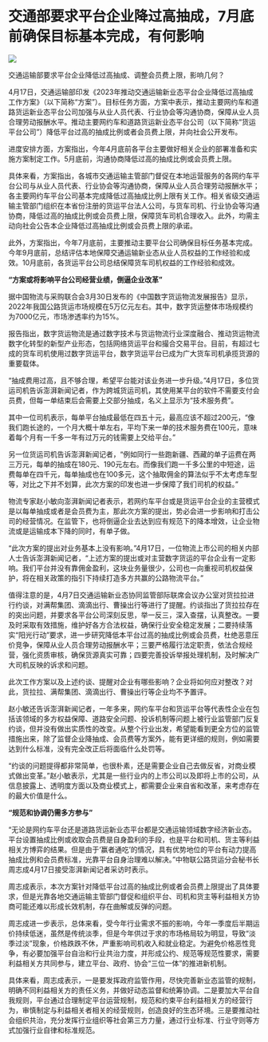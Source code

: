 # 交通部要求平台企业降过高抽成，7月底前确保目标基本完成，有何影响

![](https://inews.gtimg.com/om_bt/OnwfPrs8Ldc7z2_YdPCoZkQGcTag8PJlyRZkJxdZQtWFIAA/1000)

交通运输部要求平台企业降低过高抽成、调整会员费上限，影响几何？

4月17日，交通运输部印发《2023年推动交通运输新业态平台企业降低过高抽成工作方案》（以下简称“方案”）。目标任务方面，方案中表示，推动主要网约车和道路货运新业态平台公司加强与从业人员代表、行业协会等沟通协商，保障从业人员合理劳动报酬水平。推动主要网约车和道路货运新业态平台公司（以下简称“货运平台公司”）降低平台过高的抽成比例或者会员费上限，并向社会公开发布。

进度安排方面，方案指出，今年4月底前各平台主要做好相关企业的部署准备和实施方案制定工作。5月底前，沟通协商降低过高的抽成比例或会员费上限。

具体来看，方案指出，各城市交通运输主管部门督促在本地运营服务的各网约车平台公司与从业人员代表、行业协会等沟通协商，保障从业人员合理劳动报酬水平；各主要网约车平台公司基本完成降低过高抽成比例上限有关工作。相关省级交通运输主管部门组织在本省份注册的货运平台法人公司，与货车司机、行业协会等沟通协商，降低过高的抽成比例或会员费上限，保障货车司机合理收入。此外，均需主动向社会公告本企业降低过高抽成比例或会员费上限的承诺。

此外，方案指出，今年7月底前，主要推动主要平台公司确保目标任务基本完成。今年9月底前，总结评估本地保障交通运输新业态从业人员权益的工作经验和成效。10月底前，各货运平台公司总结保障货车司机权益的工作经验和成效。

**“方案或将影响平台公司经营业绩，倒逼企业改革”**

据中国物流与采购联合会3月30日发布的《中国数字货运物流发展报告》显示，2022年我国公路货运市场规模在5万亿元左右。其中，数字货运整体市场规模约为7000亿元，市场渗透率约为15%。

报告指出，数字货运物流是通过数字技术与货运物流行业深度融合、推动货运物流数字化转型的新型产业形态，包括网络货运平台和撮合交易平台。目前，有超过七成的货车司机使用过数字货运平台，数字货运平台已成为广大货车司机承揽货源的重要载体。

“抽成费用过高，且不够合理，希望平台能对该业务进一步升级。”4月17日，多位货运司机告诉澎湃新闻记者，作为跨城货运司机，其使用某平台的软件不需要支付会员费，但每一单结束后会需要上交部分抽成，名义上显示为“技术服务费”。

其中一位司机表示，每单平台抽成最低在四五十元，最高应该不超过200元，“像我们跑长途的，一个月大概十单左右，平均下来一单的技术服务费在100元，意味着每个月有一千多一年有过万元的钱需要上交给平台。”

另一位货运司机告诉澎湃新闻记者，“例如同行一些跑新疆、西藏的单子运费在两三万元，每单的抽成在180元、190元左右。而像我们跑一千多公里的中短途，运费每单在四千元，每单抽成也在100多元，这个抽取佣金的算法似乎不太考虑车型等，对比之下并不划算，此次方案的印发也进一步保障了我们司机的权益。”

物流专家赵小敏向澎湃新闻记者表示，若网约车平台或是货运平台企业的主营模式是以每单抽成或者是会员费为主，那此次方案的提出，势必会进一步影响和打击公司的经营情况。在监管下，也将倒逼企业去达到应有规范下的降本增效，让企业物流或是运输成本下降的同时，有单子做。

“此次方案的提出对业务基本上没有影响。”4月17日，一位物流上市公司的相关内部人士告诉澎湃新闻记者，“上述方案的提出或对主营数字货运的平台企业有一定影响。我们平台并没有靠佣金盈利，这块业务量很少，公司也一向重视司机权益保护，将在相关政策的指引下持续打造多方共赢的公路物流平台。”

值得注意的是，4月7日交通运输新业态协同监管部际联席会议办公室对货拉拉进行约谈，对满帮集团、滴滴出行、曹操出行等进行了提醒。约谈指出了货拉拉存在的突出问题，并要求各平台公司深刻反思，举一反三，深入查摆，认真整改。一要及时采取有效措施，维护好各方合法权益，确保行业安全稳定发展；二要持续落实“阳光行动”要求，进一步研究降低本平台过高的抽成比例或会员费，杜绝恶意压价竞争，保障从业人员合理劳动报酬水平；三要严格履行法定职责，依法合规经营，强化资质审核，确保货源真实可靠；四要完善投诉举报处理机制，及时解决广大司机反映的诉求和问题。

此次工作方案以及上述约谈、提醒对企业有哪些影响？企业将如何应对整改？对此，货拉拉、满帮集团、滴滴出行、曹操出行等企业均不予置评。

赵小敏还告诉澎湃新闻记者，一年多来，网约车平台和货运平台等代表性企业在包括该领域的多方权益保障、道路安全问题、投诉机制等问题上被行业监管部门反复约谈，但并没有做出实质性的改变。从整个行业出发，希望能看到更全方位的监管措施出来，除了监督企业降抽成、会员费等方案外，能有更详细的规则，例如需要达到什么标准，没有完全改正后将面临什么处罚等。

“约谈的问题提得都非常简单，也很朴素，还是需要企业自己去做反省，对商业模式做出变革。”赵小敏表示，尤其是一些行业内的上市公司以及即将上市的公司，从信息披露上、透明度方面以及商业模式上，都需要企业来自省和改革，来考虑存在的最大价值是什么。

**“规范和协调仍需多方参与”**

“无论是网约车平台还是道路货运新业态平台都是交通运输领域数字经济新业态。平台设置抽成比例或收取会员费是自身盈利的手段，也是平台和司机、货主等利益相关方博弈的结果。但是由于‘赢者通吃’的情况，具有优势地位的平台有动力提高抽成比例和会员费标准，光靠平台自身治理难以解决。”中物联公路货运分会秘书长周志成4月17日接受澎湃新闻记者采访时表示。

周志成表示，本次方案针对降低平台过高的抽成比例或者会员费上限提出了具体要求，但是光靠各地交通运输主管部门督促和组织平台、司机和货主等利益相关方协商可能还难以形成长效机制，存在曲解或反弹的问题。

周志成进一步表示，总体来看，受今年行业需求不振的影响，今年一季度后半期运价持续低迷，虽然是传统淡季，但是今年供过于求的市场格局较为明显，导致“淡季过淡”现象，价格跌跌不休，严重影响司机收入和就业稳定。为避免价格恶性竞争，有必要加强平台自治和行业共治力度，并形成公约、规范等规范性要求，需要利益相关方共同参与，建立平台、政府、协会“三位一体”的推进新机制。

具体来看，周志成表示，一是要发挥政府监管作用，尽快完善新业态监管的规制，明确不同利益相关方的责任义务，并做好动态监督和统筹协调。二是要加大平台自我规则，平台通过合理制定平台运营规制，规范和约束平台利益相关方的经营行为，审慎制定与利益相关者相关的经营规则，创造良好的生态环境。三是要推动社会组织共治，充分发挥行业组织等社会第三方力量，通过行业标准、行业守则等方式加强行业自律和标准规范。

